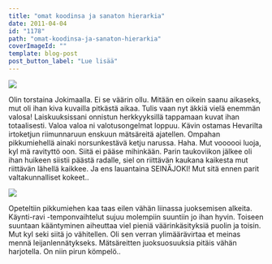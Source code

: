 ```yaml
---
title: "omat koodinsa ja sanaton hierarkia"
date: 2011-04-04
id: "1178"
path: "omat-koodinsa-ja-sanaton-hierarkia"
coverImageId: ""
template: blog-post
post_button_label: "Lue lisää"
---
```


[![](/images/nimet%25C3%25B6n24.jpg)](http://1.bp.blogspot.com/-UvVwuIMnuwM/TZivwGlvCoI/AAAAAAAAAEs/LkbgRLYDFcU/s1600/nimet%25C3%25B6n24.jpg)

Olin torstaina Jokimaalla. Ei se väärin ollu. Mitään en oikein saanu aikaseks, mut oli ihan kiva kuvailla pitkästä aikaa. Tulis vaan nyt äkkiä vielä enemmän valosa! Laiskuuksissani onnistun herkkyyksillä tappamaan kuvat ihan totaalisesti. Valoa valoa ni valotusongelmat loppuu. Kävin ostamas Hevarilta irtoketjun riimunnaruun enskuun mätsäreitä ajatellen. Ompahan pikkumiehellä ainaki norsunkestävä ketju narussa. Haha. Mut voooooi luoja, kyl mä ravityttö oon. Siitä ei pääse mihinkään. Parin taukoviikon jälkee oli ihan huikeen siistii päästä radalle, siel on riittävän kaukana kaikesta mut riittävän lähellä kaikkee. Ja ens lauantaina SEINÄJOKI! Mut sitä ennen parit valtakunnalliset kokeet..

[![](/images/nimet%25C3%25B6n23.jpg)](http://3.bp.blogspot.com/-kXAien2e3-M/TZivuvuD_HI/AAAAAAAAAEo/UE9NWfek4hI/s1600/nimet%25C3%25B6n23.jpg)

Opeteltiin pikkumiehen kaa taas eilen vähän liinassa juoksemisen alkeita. Käynti-ravi -temponvaihtelut sujuu molempiin suuntiin jo ihan hyvin. Toiseen suuntaan kääntyminen aiheuttaa viel pieniä väärinkäsityksiä puolin ja toisin. Mut kyl seki siitä jo vähitellen. Oli sen verran ylimäärävirtaa et meinas mennä leijanlennätykseks. Mätsäreitten juoksuosuuksia pitäis vähän harjotella. On niin pirun kömpelö..
